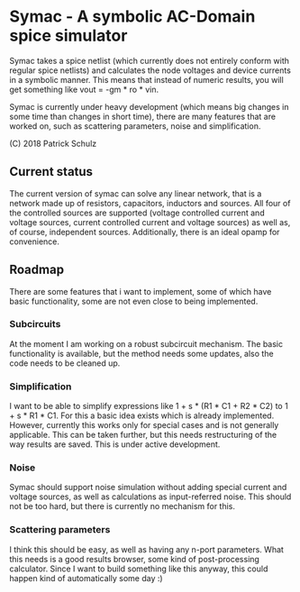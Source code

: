 # Symac - A symbolic AC-Domain spice simulator
Symac takes a spice netlist (which currently does not entirely conform with regular spice netlists) and calculates the node voltages and device currents in a symbolic manner. 
This means that instead of numeric results, you will get something like vout = -gm * ro * vin.

Symac is currently under heavy development (which means big changes in some time than changes in short time), there are many features that are worked on, 
such as scattering parameters, noise and simplification.

(C) 2018 Patrick Schulz

## Current status
The current version of symac can solve any linear network, that is a network made up of resistors, capacitors, inductors and sources. 
All four of the controlled sources are supported (voltage controlled current and voltage sources, current controlled current and voltage sources) as well as, of course, independent sources. 
Additionally, there is an ideal opamp for convenience.

## Roadmap
There are some features that i want to implement, some of which have basic functionality, some are not even close to being implemented.
### Subcircuits
At the moment I am working on a robust subcircuit mechanism. The basic functionality is available, but the method needs some updates, also the code needs to be cleaned up. 
### Simplification
I want to be able to simplify expressions like 1 + s * (R1 * C1 + R2 * C2) to 1 + s * R1 * C1. For this a basic idea exists which is already implemented. However, currently this works only for special cases
and is not generally applicable. This can be taken further, but this needs restructuring of the way results are saved. This is under active development.
### Noise
Symac should support noise simulation without adding special current and voltage sources, as well as calculations as input-referred noise. This should not be too hard, but there is currently no mechanism 
for this.
### Scattering parameters
I think this should be easy, as well as having any n-port parameters. What this needs is a good results browser, some kind of post-processing calculator. Since I want to build something like this anyway,
this could happen kind of automatically some day :)
